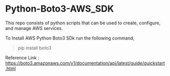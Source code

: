 # Python-Boto3-AWS_SDK

This repo consists of  python scripts that can be used to create, configure, and manage AWS services.

To Install AWS Python Boto3 SDk run the following command,
>pip install boto3

Reference Link : https://boto3.amazonaws.com/v1/documentation/api/latest/guide/quickstart.html
